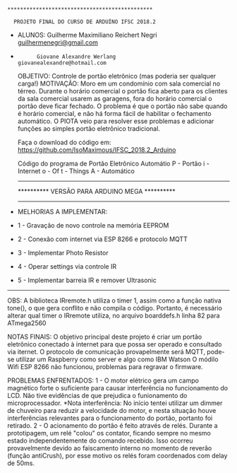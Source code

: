     **********************************************
    
      PROJETO FINAL DO CURSO DE ARDUÍNO IFSC 2018.2
      
*  ALUNOS:  Guilherme Maximiliano Reichert Negri      guilhermenegri@gmail.com
*           Giovane Alexandre Werlang                 giovanealexandre@hotmail.com
           
  OBJETIVO:  Controle de portão eletrônico (mas poderia ser qualquer carga!)
  MOTIVAÇÃO: Moro em um condomínio com sala comercial no térreo. Durante o horário comercial o portão fica
             aberto para os clientes da sala comercial usarem as garagens, fora do horário comercial o portão
             deve ficar fechado. O problema é que o portão não sabe quando é horário comercial, e não há forma
             fácil de habilitar o fechamento automático. O PIOTA veio para resolver esse problemas e adicionar
             funções ao simples portão eletrônico tradicional.
  
  Faça o download do código em: https://github.com/IsoMaximous/IFSC_2018.2_Arduino
  
  Código do programa de Portão Eletrônico Automátio
  P - Portão
   i - Internet
   o - Of
   t - Things
  A - Automático
  
    **********************************************
    ********** VERSÃO PARA ARDUINO MEGA **********
    **********************************************
 
*  MELHORIAS A IMPLEMENTAR:
*  1 - Gravação de novo controle na memória EEPROM
*  2 - Conexão com internet via ESP 8266 e protocolo MQTT
*  3 - Implementar Photo Resistor
*  4 - Operar settings via controle IR
*  5 - Implementar barreia IR e remover Ultrasonic
 -----------------------------------------------------------------------
 
OBS: A biblioteca IRremote.h utiliza o timer 1, assim como a função nativa tone(), o que gera conflito e não compila o código.
  Portanto, é necessário alterar qual timer o IRremote utiliza, no arquivo boarddefs.h linha 82 para ATmega2560 

NOTAS FINAIS:
   O objetivo principal deste projeto é criar um portão eletrônico conectado à internet para que possa ser operado e consultado via iternet.
   O protocolo de comunicação provapelmente será MQTT, pode-se utilizar um Raspberry como server e algo como IBM Watson
   O módilo Wifi ESP 8266 não funcionou, problemas para regravar o firmware.
   
  PROBLEMAS ENFRENTADOS:
   1 - O motor elétrico gera um campo magnético forte o suficiente para causar interferência no funcionamento do LCD.
       Não tive evidências de que prejudica o funionamento do microprocessador.
         *Nota interferência: No início tentei utilizar um dimmer de chuveiro para reduzir a velocidade do motor, e nesta
          situação houve interferências relevantes para o funcionamento do portão, portanto foi retirado.
   2 - O acionamento do portão é feito através de relés. Durante a prototipagem, um relé "colou" os contator, ficando sempre
       no mesmo estado independentemente do comando recebido. Isso ocorreu provavelmente devido ao faiscamento interno no 
       momento de reverão (função antiCrush), por esse motivo os relés foram coordenados com delay de 50ms.
